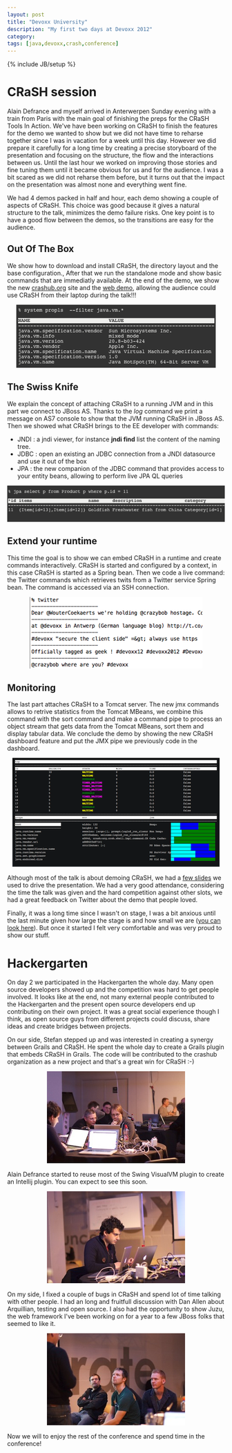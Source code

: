 ```yaml
---
layout: post
title: "Devoxx University"
description: "My first two days at Devoxx 2012"
category: 
tags: [java,devoxx,crash,conference]
---
```

{% include JB/setup %}

# CRaSH session

Alain Defrance and myself arrived in Anterwerpen Sunday evening with a train from Paris with the main goal of finishing the preps for the CRaSH Tools In Action. We've have been working on CRaSH to finish the features for the demo we wanted to show but we did not have time to reharse together since I was in vacation for a week until this day. However we did prepare it carefully for a long time by creating a precise storyboard of the presentation and focusing on the structure, the flow and the interactions between us. Until the last hour we worked on improving those stories and fine tuning them until it became obvious for us and for the audience. I was a bit scared as we did not reharse them before, but it turns out that the impact on the presentation was almost none and everything went fine.

We had 4 demos packed in half and hour, each demo showing a couple of aspects of CRaSH. This choice was good because it gives a natural structure to the talk, minimizes the demo failure risks. One key point is to have a good flow between the demos, so the transitions are easy for the audience.

## Out Of The Box

We show how to download and install CRaSH, the directory layout and the base configuration., After that we run the standalone mode and show basic commands that are immediatly available. At the end of the demo, we show the new [crashub.org](http://www.crashub.org/) site and the [web demo](http://crash.vietj.cloudbees.net), allowing the audience could use CRaSH from their laptop during the talk!!! 

<div style="text-align:center"><img src="/wp-content/uploads/2012/11/ootb.png" class="img-polaroid"></img></div>

## The Swiss Knife

We explain the concept of attaching CRaSH to a running JVM and in this part we connect to JBoss AS. Thanks to the *log* command we print a message on AS7 console to show that the JVM running CRaSH in JBoss AS. Then we showed what CRaSH brings to the EE developer with commands:

* JNDI : a jndi viewer, for instance **jndi find** list the content of the naming tree.
* JDBC : open an existing an JDBC connection from a JNDI datasource and use it out of the box
* JPA : the new companion of the JDBC command that provides access to your entity beans, allowing to perform live JPA QL queries

<div style="text-align:center"><img src="/wp-content/uploads/2012/11/knife.png" class="img-polaroid"></img></div>

## Extend your runtime

This time the goal is to show we can embed CRaSH in a runtime and create commands interactively. CRaSH is started and configured by a context, in this case CRaSH is started as a Spring bean. Then we code a live command: the Twitter commands which retrieves twits from a Twitter service Spring bean. The command is accessed via an SSH connection.

<div style="text-align:center"><img src="/wp-content/uploads/2012/11/twitter.png" class="img-polaroid"></img></div>

## Monitoring

The last part attaches CRaSH to a Tomcat server. The new jmx commands allows to retrive statistics from the Tomcat MBeans, we combine this command with the sort command and make a command pipe to process an object stream that gets data from the Tomcat MBeans, sort them and display tabular data. We conclude the demo by showing the new CRaSH dashboard feature and put the JMX pipe we previously code in the dashboard.

<div style="text-align:center"><img src="/wp-content/uploads/2012/11/dashboard.png" class="img-polaroid"></img></div>

Although most of the talk is about demoing CRaSH, we had a [few slides](http://www.slideshare.net/jviet/crash-the-shell-for-the-jvm) we used to drive the presentation. We had a very good attendance, considering the time the talk was given and the hard competition against other slots, we had a great feedback on Twitter about the demo that people loved. 

Finally, it was a long time since I wasn't on stage, I was a bit anxious until the last minute given how large the stage is and how small we are (<a href="/wp-content/uploads/2012/11/stage.png">you can look here</a>). But once it started I felt very comfortable and was very proud to show our stuff.

# Hackergarten

On day 2 we participated in the Hackergarten the whole day. Many open source developers showed up and the competition was hard to get people involved. It looks like at the end, not many external people contributed to the Hackergarten and the present open source developers end up contributing on their own project. It was a great social experience though I think, as open source guys from different projects could discuss, share ideas and create bridges between projects.

On our side, Stefan stepped up and was interested in creating a synergy between Grails and CRaSH. He spent the whole day to create a Grails plugin that embeds CRaSH in Grails. The code will be contributed to the crashub organization as a new project and that's a great win for CRaSH :-)

<div style="text-align:center"><img src="/wp-content/uploads/2012/11/img_0036.jpg" class="img-polaroid"></img></div>

Alain Defrance started to reuse most of the Swing VisualVM plugin to create an Intellij plugin. You can expect to see this soon.

<div style="text-align:center"><img src="/wp-content/uploads/2012/11/img_0032.jpg" class="img-polaroid"></img></div>

On my side, I fixed a couple of bugs in CRaSH and spend lot of time talking with other people. I had an long and fruitfull discussion with Dan Allen about Arquillian, testing and open source. I also had the opportunity to show Juzu, the web framework I've been working on for a year to a few JBoss folks that seemed to like it.

<div style="text-align:center"><img src="/wp-content/uploads/2012/11/img_0049.jpg" class="img-polaroid"></img></div>

Now we will to enjoy the rest of the conference and spend time in the conference!
